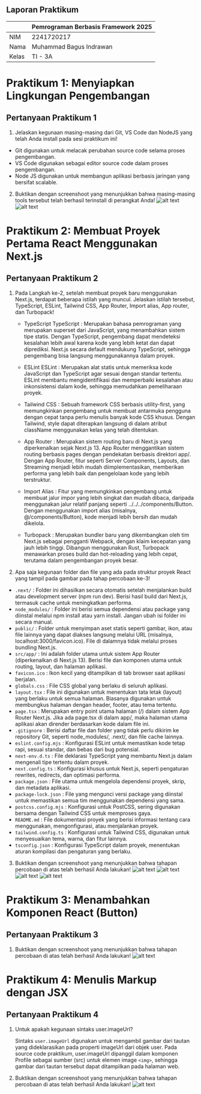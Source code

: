 ## Laporan Praktikum

|  | Pemrograman Berbasis Framework 2025 |
|--|--|
| NIM |  2241720217|
| Nama |  Muhammad Bagus Indrawan |
| Kelas | TI - 3A |


# Praktikum 1: Menyiapkan Lingkungan Pengembangan 
## Pertanyaan Praktikum 1 
1. Jelaskan kegunaan masing-masing dari Git, VS Code dan NodeJS yang telah Anda install 
pada sesi praktikum ini! 

- Git digunakan untuk melacak perubahan source code selama proses pengembangan.
- VS Code digunakan sebagai editor source code dalam proses pengembangan.
- Node JS digunakan untuk membangun aplikasi berbasis jaringan yang bersifat scalable.

2. Buktikan dengan screenshoot yang menunjukkan bahwa masing-masing tools tersebut 
telah berhasil terinstall di perangkat Anda!
![alt text](image.png)
![alt text](image-1.png)

# Praktikum 2: Membuat Proyek Pertama React Menggunakan Next.js
## Pertanyaan Praktikum 2 
1. Pada Langkah ke-2, setelah membuat proyek baru menggunakan Next.js, terdapat beberapa 
istilah yang muncul. Jelaskan istilah tersebut, TypeScript, ESLint, Tailwind CSS, App 
Router, Import alias, App router, dan Turbopack! 

    - TypeScript
    TypeScript : Merupakan bahasa pemrograman yang merupakan superset dari JavaScript, yang menambahkan sistem tipe statis. Dengan TypeScript, pengembang dapat mendeteksi kesalahan lebih awal karena kode yang lebih ketat dan dapat diprediksi. Next.js secara default mendukung TypeScript, sehingga pengembang bisa langsung menggunakannya dalam proyek.

    - ESLint
    ESLint : Merupakan alat statis untuk memeriksa kode JavaScript dan TypeScript agar sesuai dengan standar tertentu. ESLint membantu mengidentifikasi dan memperbaiki kesalahan atau inkonsistensi dalam kode, sehingga memudahkan pemeliharaan proyek.

    - Tailwind CSS : Sebuah framework CSS berbasis utility-first, yang memungkinkan pengembang untuk membuat antarmuka pengguna dengan cepat tanpa perlu menulis banyak kode CSS khusus. Dengan Tailwind, style dapat diterapkan langsung di dalam atribut className menggunakan kelas yang telah ditentukan.

    - App Router : Merupakan sistem routing baru di Next.js yang diperkenalkan sejak Next.js 13. App Router menggantikan sistem routing berbasis pages dengan pendekatan berbasis direktori app/. Dengan App Router, fitur seperti Server Components, Layouts, dan Streaming menjadi lebih mudah diimplementasikan, memberikan performa yang lebih baik dan pengelolaan kode yang lebih terstruktur.

    - Import Alias : Fitur yang memungkinkan pengembang untuk membuat jalur impor yang lebih singkat dan mudah dibaca, daripada menggunakan jalur relatif panjang seperti ../../../components/Button. Dengan menggunakan import alias (misalnya, @/components/Button), kode menjadi lebih bersih dan mudah dikelola.

    - Turbopack : Merupakan bundler baru yang dikembangkan oleh tim Next.js sebagai pengganti Webpack, dengan klaim kecepatan yang jauh lebih tinggi. Dibangun menggunakan Rust, Turbopack menawarkan proses build dan hot-reloading yang lebih cepat, terutama dalam pengembangan proyek besar.


2. Apa saja kegunaan folder dan file yang ada pada struktur proyek React yang tampil pada 
gambar pada tahap percobaan ke-3! 

- `.next/` : Folder ini dihasilkan secara otomatis setelah menjalankan build atau development server (npm run dev).
Berisi hasil build dari Next.js, termasuk cache untuk meningkatkan performa.
- `node_modules/` : Folder ini berisi semua dependensi atau package yang diinstal melalui npm install atau yarn install.
Jangan ubah isi folder ini secara manual.
- `public/` : Folder untuk menyimpan aset statis seperti gambar, ikon, atau file lainnya yang dapat diakses langsung melalui URL (misalnya, localhost:3000/favicon.ico).
File di dalamnya tidak melalui proses bundling Next.js.
- `src/app/` : Ini adalah folder utama untuk sistem App Router (diperkenalkan di Next.js 13).
Berisi file dan komponen utama untuk routing, layout, dan halaman aplikasi.
- `favicon.ico` : Ikon kecil yang ditampilkan di tab browser saat aplikasi berjalan.
- `globals.css` : File CSS global yang berlaku di seluruh aplikasi.
- `layout.tsx` : File ini digunakan untuk menentukan tata letak (layout) yang berlaku untuk semua halaman.
Biasanya digunakan untuk membungkus halaman dengan header, footer, atau tema tertentu.
- `page.tsx` : Merupakan entry point utama halaman (/) dalam sistem App Router Next.js.
Jika ada page.tsx di dalam app/, maka halaman utama aplikasi akan dirender berdasarkan kode dalam file ini.
- `.gitignore` : Berisi daftar file dan folder yang tidak perlu dikirim ke repository Git, seperti node_modules/, .next/, dan file cache lainnya.
- `eslint.config.mjs` : Konfigurasi ESLint untuk memastikan kode tetap rapi, sesuai standar, dan bebas dari bug potensial.
- `next-env.d.ts` : File deklarasi TypeScript yang membantu Next.js dalam mengenali tipe tertentu dalam proyek.
- `next.config.ts` : Konfigurasi khusus untuk Next.js, seperti pengaturan rewrites, redirects, dan optimasi performa.
- `package.json` : File utama untuk mengelola dependensi proyek, skrip, dan metadata aplikasi.
- `package-lock.json` : File yang mengunci versi package yang diinstal untuk memastikan semua tim menggunakan dependensi yang sama.
- `postcss.config.mjs` : Konfigurasi untuk PostCSS, sering digunakan bersama dengan Tailwind CSS untuk memproses gaya.
- `README.md` : File dokumentasi proyek yang berisi informasi tentang cara menggunakan, mengonfigurasi, atau menjalankan proyek.
- `tailwind.config.ts` : Konfigurasi untuk Tailwind CSS, digunakan untuk menyesuaikan tema, warna, dan fitur lainnya.
- `tsconfig.json` : Konfigurasi TypeScript dalam proyek, menentukan aturan kompilasi dan pengaturan yang berlaku.

3. Buktikan dengan screenshoot yang menunjukkan bahwa tahapan percobaan di atas telah 
berhasil Anda lakukan! 
![alt text](image-6.png)
![alt text](image-3.png)
![alt text](image-2.png)
![alt text](image-5.png)

# Praktikum 3: Menambahkan Komponen React (Button)
## Pertanyaan Praktikum 3 
1. Buktikan dengan screenshoot yang menunjukkan bahwa tahapan percobaan di atas telah 
berhasil Anda lakukan!
![alt text](image-4.png)

# Praktikum 4: Menulis Markup dengan JSX
## Pertanyaan Praktikum 4 
1. Untuk apakah kegunaan sintaks user.imageUrl? 
    
    Sintaks `user.imageUrl` digunakan untuk mengambil gambar dari tautan yang dideklarasikan pada properti imageUrl dari objek user. Pada source code praktikum, user.imageUrl dipanggil dalam komponen Profile sebagai sumber (src) untuk elemen image `<img>`, sehingga gambar dari tautan tersebut dapat ditampilkan pada halaman web.
2. Buktikan dengan screenshoot yang menunjukkan bahwa tahapan percobaan di atas telah 
berhasil Anda lakukan!
![alt text](image-7.png)
